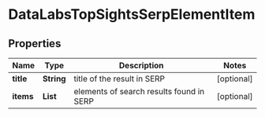 # DataLabsTopSightsSerpElementItem


## Properties

| Name | Type | Description | Notes |
|------------ | ------------- | ------------- | -------------|
**title** | **String** | title of the result in SERP |[optional]|
**items** | **List<TopSightsElement>** | elements of search results found in SERP |[optional]|